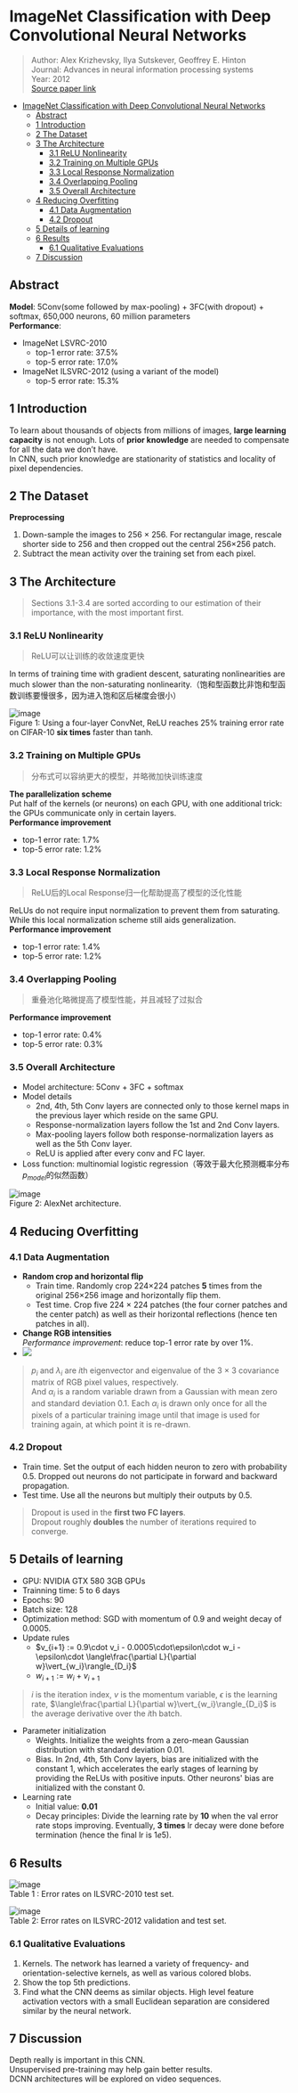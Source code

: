 # ImageNet Classification with Deep Convolutional Neural Networks
> Author: Alex Krizhevsky, Ilya Sutskever, Geoffrey E. Hinton  
> Journal: Advances in neural information processing systems  
> Year: 2012  
> [Source paper link](https://proceedings.neurips.cc/paper/2012/file/c399862d3b9d6b76c8436e924a68c45b-Paper.pdf)


- [ImageNet Classification with Deep Convolutional Neural Networks](#imagenet-classification-with-deep-convolutional-neural-networks)
  - [Abstract](#abstract)
  - [1 Introduction](#1-introduction)
  - [2 The Dataset](#2-the-dataset)
  - [3 The Architecture](#3-the-architecture)
    - [3.1 ReLU Nonlinearity](#31-relu-nonlinearity)
    - [3.2 Training on Multiple GPUs](#32-training-on-multiple-gpus)
    - [3.3 Local Response Normalization](#33-local-response-normalization)
    - [3.4 Overlapping Pooling](#34-overlapping-pooling)
    - [3.5 Overall Architecture](#35-overall-architecture)
  - [4 Reducing Overfitting](#4-reducing-overfitting)
    - [4.1 Data Augmentation](#41-data-augmentation)
    - [4.2 Dropout](#42-dropout)
  - [5 Details of learning](#5-details-of-learning)
  - [6 Results](#6-results)
    - [6.1 Qualitative Evaluations](#61-qualitative-evaluations)
  - [7 Discussion](#7-discussion)


## Abstract 
**Model**: 5Conv(some followed by max-pooling) + 3FC(with dropout) + softmax, 650,000 neurons, 60 million parameters  
**Performance**: 
- ImageNet LSVRC-2010
  - top-1 error rate: 37.5%
  - top-5 error rate: 17.0%
- ImageNet ILSVRC-2012 (using a variant of the model)
  - top-5 error rate: 15.3%

## 1 Introduction
To learn about thousands of objects from millions of images, **large learning capacity** is not enough. Lots of **prior knowledge** are needed to compensate for all the data we don’t have.  
In CNN, such prior knowledge are stationarity of statistics and locality of pixel dependencies.

## 2 The Dataset
**Preprocessing**  
1. Down-sample the images to 256 × 256. For rectangular image, rescale shorter side to 256 and then cropped out the central 256×256 patch.
2. Subtract the mean activity over the training set from each pixel.

## 3 The Architecture
> Sections 3.1-3.4 are sorted according to our estimation of their importance, with the most important first.

### 3.1 ReLU Nonlinearity
> ReLU可以让训练的收敛速度更快

In terms of training time with gradient descent, saturating nonlinearities are much slower than the non-saturating nonlinearity.（饱和型函数比非饱和型函数训练要慢很多，因为进入饱和区后梯度会很小）

![image](img/2_1.png)  
Figure 1: Using a four-layer ConvNet, ReLU reaches 25% training error rate on CIFAR-10 **six times** faster than tanh.

### 3.2 Training on Multiple GPUs
> 分布式可以容纳更大的模型，并略微加快训练速度

**The parallelization scheme**  
Put half of the kernels (or neurons) on each GPU, with one additional trick: the GPUs communicate only in certain layers.  
**Performance improvement**  
- top-1 error rate: 1.7%
- top-5 error rate: 1.2%

### 3.3 Local Response Normalization
> ReLU后的Local Response归一化帮助提高了模型的泛化性能

ReLUs do not require input normalization to prevent them from saturating. While this local normalization scheme still aids generalization.  
**Performance improvement**  
- top-1 error rate: 1.4%
- top-5 error rate: 1.2%

### 3.4 Overlapping Pooling
> 重叠池化略微提高了模型性能，并且减轻了过拟合

**Performance improvement**  
- top-1 error rate: 0.4%
- top-5 error rate: 0.3%

### 3.5 Overall Architecture
- Model architecture: 5Conv + 3FC + softmax
- Model details
  - 2nd, 4th, 5th Conv layers are connected only to those kernel maps in the previous layer which reside on the same GPU.
  - Response-normalization layers follow the 1st and 2nd Conv layers.
  - Max-pooling layers follow both response-normalization layers as well as the 5th Conv layer.
  - ReLU is applied after every conv and FC layer.
- Loss function: multinomial logistic regression（等效于最大化预测概率分布$p_{model}$的似然函数）

![image](img/2_2.png)  
Figure 2: AlexNet architecture.

## 4 Reducing Overfitting
### 4.1 Data Augmentation
- **Random crop and horizontal flip**
  - Train time. Randomly crop 224×224 patches **5** times from the original 256×256 image and horizontally flip them.
  - Test time. Crop five 224 × 224 patches (the four corner patches and the center patch) as well as their horizontal reflections (hence ten patches in all).
- **Change RGB intensities**  
  *Performance improvement*: reduce top-1 error rate by over 1%.  
- <img src="https://latex.codecogs.com/gif.latex?$I_{xy} = [I_{xy}^R, I_{xy}^G, I_{xy}^B]^T + [p_1, p_2, p_3][\alpha_1\lambda_1, \alpha_2\lambda_2, \alpha_3\lambda_3]^T$ " />  
> $p_i$ and $λ_i$ are $i$th eigenvector and eigenvalue of the 3 × 3 covariance matrix of RGB pixel values, respectively.  
> And $α_i$ is a random variable drawn from a Gaussian with mean zero and standard deviation 0.1. Each $α_i$ is drawn only once for all the pixels of a particular training image until that image is used for training again, at which point it is re-drawn.

### 4.2 Dropout
- Train time. Set the output of each hidden neuron to zero with probability 0.5. Dropped out neurons do not participate in forward and backward propagation.
- Test time. Use all the neurons but multiply their outputs by 0.5.
> Dropout is used in the **first two FC layers**.  
> Dropout roughly **doubles** the number of iterations required to converge.

## 5 Details of learning
- GPU: NVIDIA GTX 580 3GB GPUs
- Trainning time: 5 to 6 days
- Epochs: 90
- Batch size: 128
- Optimization method: SGD with momentum of 0.9 and weight decay of 0.0005.
- Update rules
  - $v_{i+1} := 0.9\cdot v_i - 0.0005\cdot\epsilon\cdot w_i - \epsilon\cdot \langle\frac{\partial L}{\partial w}\vert_{w_i}\rangle_{D_i}$
  - $w_{i+1} := w_i + v_{i+1}$
> $i$ is the iteration index, $v$ is the momentum variable, $\epsilon$ is the learning rate, $\langle\frac{\partial L}{\partial w}\vert_{w_i}\rangle_{D_i}$ is the average derivative over the $i$th batch.
- Parameter initialization
  - Weights. Initialize the weights from a zero-mean Gaussian distribution with standard deviation 0.01.
  - Bias. In 2nd, 4th, 5th Conv layers, bias are initialized with the constant 1, which accelerates the early stages of learning by providing the ReLUs with positive inputs. Other neurons' bias are initialized with the constant 0.
- Learning rate
  - Initial value: **0.01**
  - Decay principles: Divide the learning rate by **10** when the val error rate stops improving. Eventually, **3 times** lr decay were done before termination (hence the final lr is $1e5$).

## 6 Results
![image](img/2_3.png)  
Table 1 : Error rates on ILSVRC-2010 test set.  

![image](img/2_4.png)  
Table 2: Error rates on ILSVRC-2012 validation and test set.

### 6.1 Qualitative Evaluations
1. Kernels. The network has learned a variety of frequency- and orientation-selective kernels, as well as various colored blobs.
2. Show the top 5th predictions.
3. Find what the CNN deems as similar objects. High level feature activation vectors with a small Euclidean separation are considered similar by the neural network.

## 7 Discussion
Depth really is important in this CNN.  
Unsupervised pre-training may help gain better results.  
DCNN architectures will be explored on video sequences.
